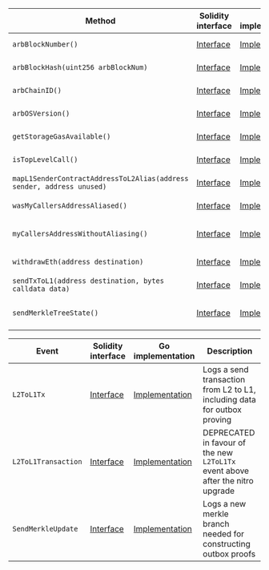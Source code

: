 <table>
  <thead>
    <tr>
      <th>Method</th>
      <th>Solidity interface</th>
      <th>Go implementation</th>
      <th>Description</th>
    </tr>
  </thead>
  <tbody>
    <tr>
      <td>
        <code>arbBlockNumber()</code>
      </td>
      <td>
        <a
          href="https://github.com/OffchainLabs/nitro-contracts/blob/0a149d2af9aee566c4abf493479ec15e5fc32d98/src/precompiles/ArbSys.sol#L17"
          target="_blank"
        >
          Interface
        </a>
      </td>
      <td>
        <a
          href="https://github.com/OffchainLabs/nitro/blob/v2.2.4/precompiles/ArbSys.go#L32"
          target="_blank"
        >
          Implementation
        </a>
      </td>
      <td>ArbBlockNumber gets the current L2 block number</td>
    </tr>
    <tr>
      <td>
        <code>arbBlockHash(uint256 arbBlockNum)</code>
      </td>
      <td>
        <a
          href="https://github.com/OffchainLabs/nitro-contracts/blob/0a149d2af9aee566c4abf493479ec15e5fc32d98/src/precompiles/ArbSys.sol#L23"
          target="_blank"
        >
          Interface
        </a>
      </td>
      <td>
        <a
          href="https://github.com/OffchainLabs/nitro/blob/v2.2.4/precompiles/ArbSys.go#L37"
          target="_blank"
        >
          Implementation
        </a>
      </td>
      <td>ArbBlockHash gets the L2 block hash, if sufficiently recent</td>
    </tr>
    <tr>
      <td>
        <code>arbChainID()</code>
      </td>
      <td>
        <a
          href="https://github.com/OffchainLabs/nitro-contracts/blob/0a149d2af9aee566c4abf493479ec15e5fc32d98/src/precompiles/ArbSys.sol#L29"
          target="_blank"
        >
          Interface
        </a>
      </td>
      <td>
        <a
          href="https://github.com/OffchainLabs/nitro/blob/v2.2.4/precompiles/ArbSys.go#L58"
          target="_blank"
        >
          Implementation
        </a>
      </td>
      <td>ArbChainID gets the rollup's unique chain identifier</td>
    </tr>
    <tr>
      <td>
        <code>arbOSVersion()</code>
      </td>
      <td>
        <a
          href="https://github.com/OffchainLabs/nitro-contracts/blob/0a149d2af9aee566c4abf493479ec15e5fc32d98/src/precompiles/ArbSys.sol#L35"
          target="_blank"
        >
          Interface
        </a>
      </td>
      <td>
        <a
          href="https://github.com/OffchainLabs/nitro/blob/v2.2.4/precompiles/ArbSys.go#L63"
          target="_blank"
        >
          Implementation
        </a>
      </td>
      <td>ArbOSVersion gets the current ArbOS version</td>
    </tr>
    <tr>
      <td>
        <code>getStorageGasAvailable()</code>
      </td>
      <td>
        <a
          href="https://github.com/OffchainLabs/nitro-contracts/blob/0a149d2af9aee566c4abf493479ec15e5fc32d98/src/precompiles/ArbSys.sol#L41"
          target="_blank"
        >
          Interface
        </a>
      </td>
      <td>
        <a
          href="https://github.com/OffchainLabs/nitro/blob/v2.2.4/precompiles/ArbSys.go#L69"
          target="_blank"
        >
          Implementation
        </a>
      </td>
      <td>GetStorageGasAvailable returns 0 since Nitro has no concept of storage gas</td>
    </tr>
    <tr>
      <td>
        <code>isTopLevelCall()</code>
      </td>
      <td>
        <a
          href="https://github.com/OffchainLabs/nitro-contracts/blob/0a149d2af9aee566c4abf493479ec15e5fc32d98/src/precompiles/ArbSys.sol#L48"
          target="_blank"
        >
          Interface
        </a>
      </td>
      <td>
        <a
          href="https://github.com/OffchainLabs/nitro/blob/v2.2.4/precompiles/ArbSys.go#L74"
          target="_blank"
        >
          Implementation
        </a>
      </td>
      <td>IsTopLevelCall checks if the call is top-level (deprecated)</td>
    </tr>
    <tr>
      <td>
        <code>mapL1SenderContractAddressToL2Alias(address sender, address unused)</code>
      </td>
      <td>
        <a
          href="https://github.com/OffchainLabs/nitro-contracts/blob/0a149d2af9aee566c4abf493479ec15e5fc32d98/src/precompiles/ArbSys.sol#L56"
          target="_blank"
        >
          Interface
        </a>
      </td>
      <td>
        <a
          href="https://github.com/OffchainLabs/nitro/blob/v2.2.4/precompiles/ArbSys.go#L79"
          target="_blank"
        >
          Implementation
        </a>
      </td>
      <td>MapL1SenderContractAddressToL2Alias gets the contract's L2 alias</td>
    </tr>
    <tr>
      <td>
        <code>wasMyCallersAddressAliased()</code>
      </td>
      <td>
        <a
          href="https://github.com/OffchainLabs/nitro-contracts/blob/0a149d2af9aee566c4abf493479ec15e5fc32d98/src/precompiles/ArbSys.sol#L65"
          target="_blank"
        >
          Interface
        </a>
      </td>
      <td>
        <a
          href="https://github.com/OffchainLabs/nitro/blob/v2.2.4/precompiles/ArbSys.go#L84"
          target="_blank"
        >
          Implementation
        </a>
      </td>
      <td>WasMyCallersAddressAliased checks if the caller's caller was aliased</td>
    </tr>
    <tr>
      <td>
        <code>myCallersAddressWithoutAliasing()</code>
      </td>
      <td>
        <a
          href="https://github.com/OffchainLabs/nitro-contracts/blob/0a149d2af9aee566c4abf493479ec15e5fc32d98/src/precompiles/ArbSys.sol#L71"
          target="_blank"
        >
          Interface
        </a>
      </td>
      <td>
        <a
          href="https://github.com/OffchainLabs/nitro/blob/v2.2.4/precompiles/ArbSys.go#L94"
          target="_blank"
        >
          Implementation
        </a>
      </td>
      <td>
        MyCallersAddressWithoutAliasing gets the caller's caller without any potential aliasing
      </td>
    </tr>
    <tr>
      <td>
        <code>withdrawEth(address destination)</code>
      </td>
      <td>
        <a
          href="https://github.com/OffchainLabs/nitro-contracts/blob/0a149d2af9aee566c4abf493479ec15e5fc32d98/src/precompiles/ArbSys.sol#L79"
          target="_blank"
        >
          Interface
        </a>
      </td>
      <td>
        <a
          href="https://github.com/OffchainLabs/nitro/blob/v2.2.4/precompiles/ArbSys.go#L206"
          target="_blank"
        >
          Implementation
        </a>
      </td>
      <td>WithdrawEth send paid eth to the destination on L1</td>
    </tr>
    <tr>
      <td>
        <code>sendTxToL1(address destination, bytes calldata data)</code>
      </td>
      <td>
        <a
          href="https://github.com/OffchainLabs/nitro-contracts/blob/0a149d2af9aee566c4abf493479ec15e5fc32d98/src/precompiles/ArbSys.sol#L89"
          target="_blank"
        >
          Interface
        </a>
      </td>
      <td>
        <a
          href="https://github.com/OffchainLabs/nitro/blob/v2.2.4/precompiles/ArbSys.go#L110"
          target="_blank"
        >
          Implementation
        </a>
      </td>
      <td>SendTxToL1 sends a transaction to L1, adding it to the outbox</td>
    </tr>
    <tr>
      <td>
        <code>sendMerkleTreeState()</code>
      </td>
      <td>
        <a
          href="https://github.com/OffchainLabs/nitro-contracts/blob/0a149d2af9aee566c4abf493479ec15e5fc32d98/src/precompiles/ArbSys.sol#L100"
          target="_blank"
        >
          Interface
        </a>
      </td>
      <td>
        <a
          href="https://github.com/OffchainLabs/nitro/blob/v2.2.4/precompiles/ArbSys.go#L190"
          target="_blank"
        >
          Implementation
        </a>
      </td>
      <td>
        SendMerkleTreeState gets the root, size, and partials of the outbox Merkle tree state
        (caller must be the 0 address)
      </td>
    </tr>
  </tbody>
</table>
<table>
  <thead>
    <tr>
      <th>Event</th>
      <th>Solidity interface</th>
      <th>Go implementation</th>
      <th>Description</th>
    </tr>
  </thead>
  <tbody>
    <tr>
      <td>
        <code>L2ToL1Tx</code>
      </td>
      <td>
        <a
          href="https://github.com/OffchainLabs/nitro-contracts/blob/0a149d2af9aee566c4abf493479ec15e5fc32d98/src/precompiles/ArbSys.sol#L113"
          target="_blank"
        >
          Interface
        </a>
      </td>
      <td>
        <a
          href="https://github.com/OffchainLabs/nitro/blob/v2.2.4/precompiles/ArbSys.go#L169"
          target="_blank"
        >
          Implementation
        </a>
      </td>
      <td>Logs a send transaction from L2 to L1, including data for outbox proving</td>
    </tr>
    <tr>
      <td>
        <code>L2ToL1Transaction</code>
      </td>
      <td>
        <a
          href="https://github.com/OffchainLabs/nitro-contracts/blob/0a149d2af9aee566c4abf493479ec15e5fc32d98/src/precompiles/ArbSys.sol#L126"
          target="_blank"
        >
          Interface
        </a>
      </td>
      <td>
        <a
          href="https://github.com/OffchainLabs/nitro/blob/v2.2.4/precompiles/ArbSys.go#L0"
          target="_blank"
        >
          Implementation
        </a>
      </td>
      <td>
        DEPRECATED in favour of the new <code>L2ToL1Tx</code> event above after the nitro upgrade
      </td>
    </tr>
    <tr>
      <td>
        <code>SendMerkleUpdate</code>
      </td>
      <td>
        <a
          href="https://github.com/OffchainLabs/nitro-contracts/blob/0a149d2af9aee566c4abf493479ec15e5fc32d98/src/precompiles/ArbSys.sol#L145"
          target="_blank"
        >
          Interface
        </a>
      </td>
      <td>
        <a
          href="https://github.com/OffchainLabs/nitro/blob/v2.2.4/precompiles/ArbSys.go#L153"
          target="_blank"
        >
          Implementation
        </a>
      </td>
      <td>Logs a new merkle branch needed for constructing outbox proofs</td>
    </tr>
  </tbody>
</table>
